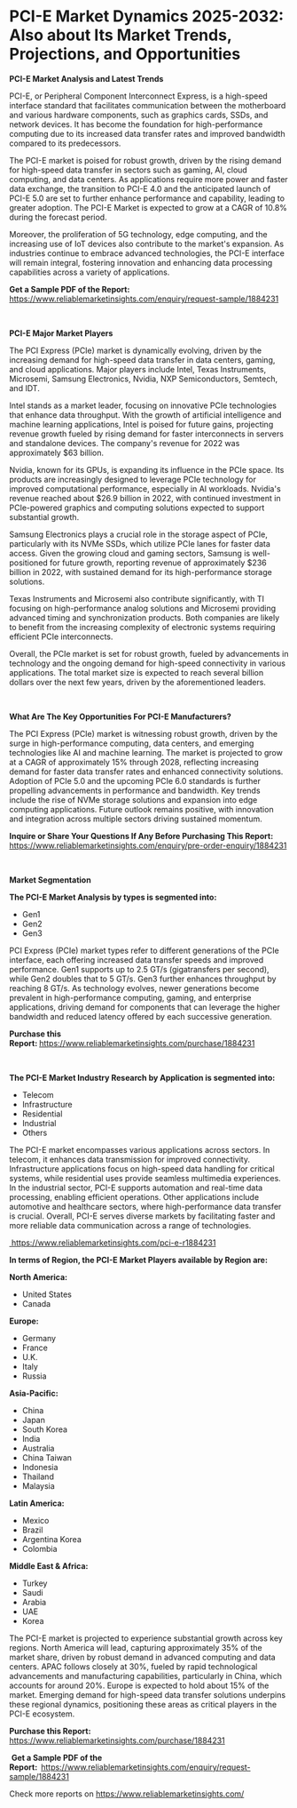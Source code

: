 <p><h1>PCI-E Market Dynamics 2025-2032: Also about Its Market Trends, Projections, and Opportunities</h1></p><p><strong>PCI-E Market Analysis and Latest Trends</strong></p>
<p><p>PCI-E, or Peripheral Component Interconnect Express, is a high-speed interface standard that facilitates communication between the motherboard and various hardware components, such as graphics cards, SSDs, and network devices. It has become the foundation for high-performance computing due to its increased data transfer rates and improved bandwidth compared to its predecessors.</p><p>The PCI-E market is poised for robust growth, driven by the rising demand for high-speed data transfer in sectors such as gaming, AI, cloud computing, and data centers. As applications require more power and faster data exchange, the transition to PCI-E 4.0 and the anticipated launch of PCI-E 5.0 are set to further enhance performance and capability, leading to greater adoption. The PCI-E Market is expected to grow at a CAGR of 10.8% during the forecast period. </p><p>Moreover, the proliferation of 5G technology, edge computing, and the increasing use of IoT devices also contribute to the market's expansion. As industries continue to embrace advanced technologies, the PCI-E interface will remain integral, fostering innovation and enhancing data processing capabilities across a variety of applications.</p></p>
<p><strong>Get a Sample PDF of the Report:&nbsp;</strong> <a href="https://www.reliablemarketinsights.com/enquiry/request-sample/1884231?utm_campaign=1512&utm_medium=2&utm_source=Github&utm_content=ia&utm_term=13012025&utm_id=pci-e">https://www.reliablemarketinsights.com/enquiry/request-sample/1884231</a></p>
<p>&nbsp;</p>
<p><strong>PCI-E Major Market Players</strong></p>
<p><p>The PCI Express (PCIe) market is dynamically evolving, driven by the increasing demand for high-speed data transfer in data centers, gaming, and cloud applications. Major players include Intel, Texas Instruments, Microsemi, Samsung Electronics, Nvidia, NXP Semiconductors, Semtech, and IDT.</p><p>Intel stands as a market leader, focusing on innovative PCIe technologies that enhance data throughput. With the growth of artificial intelligence and machine learning applications, Intel is poised for future gains, projecting revenue growth fueled by rising demand for faster interconnects in servers and standalone devices. The company's revenue for 2022 was approximately $63 billion.</p><p>Nvidia, known for its GPUs, is expanding its influence in the PCIe space. Its products are increasingly designed to leverage PCIe technology for improved computational performance, especially in AI workloads. Nvidia's revenue reached about $26.9 billion in 2022, with continued investment in PCIe-powered graphics and computing solutions expected to support substantial growth.</p><p>Samsung Electronics plays a crucial role in the storage aspect of PCIe, particularly with its NVMe SSDs, which utilize PCIe lanes for faster data access. Given the growing cloud and gaming sectors, Samsung is well-positioned for future growth, reporting revenue of approximately $236 billion in 2022, with sustained demand for its high-performance storage solutions.</p><p>Texas Instruments and Microsemi also contribute significantly, with TI focusing on high-performance analog solutions and Microsemi providing advanced timing and synchronization products. Both companies are likely to benefit from the increasing complexity of electronic systems requiring efficient PCIe interconnects.</p><p>Overall, the PCIe market is set for robust growth, fueled by advancements in technology and the ongoing demand for high-speed connectivity in various applications. The total market size is expected to reach several billion dollars over the next few years, driven by the aforementioned leaders.</p></p>
<p>&nbsp;</p>
<p><strong>What Are The Key Opportunities For PCI-E Manufacturers?</strong></p>
<p><p>The PCI Express (PCIe) market is witnessing robust growth, driven by the surge in high-performance computing, data centers, and emerging technologies like AI and machine learning. The market is projected to grow at a CAGR of approximately 15% through 2028, reflecting increasing demand for faster data transfer rates and enhanced connectivity solutions. Adoption of PCIe 5.0 and the upcoming PCIe 6.0 standards is further propelling advancements in performance and bandwidth. Key trends include the rise of NVMe storage solutions and expansion into edge computing applications. Future outlook remains positive, with innovation and integration across multiple sectors driving sustained momentum.</p></p>
<p><strong>Inquire or Share Your Questions If Any Before Purchasing This Report:</strong> <a href="https://www.reliablemarketinsights.com/enquiry/pre-order-enquiry/1884231?utm_campaign=1512&utm_medium=2&utm_source=Github&utm_content=ia&utm_term=13012025&utm_id=pci-e">https://www.reliablemarketinsights.com/enquiry/pre-order-enquiry/1884231</a></p>
<p>&nbsp;</p>
<p><strong>Market Segmentation</strong></p>
<p><strong>The PCI-E Market Analysis by types is segmented into:</strong></p>
<p><ul><li>Gen1</li><li>Gen2</li><li>Gen3</li></ul></p>
<p><p>PCI Express (PCIe) market types refer to different generations of the PCIe interface, each offering increased data transfer speeds and improved performance. Gen1 supports up to 2.5 GT/s (gigatransfers per second), while Gen2 doubles that to 5 GT/s. Gen3 further enhances throughput by reaching 8 GT/s. As technology evolves, newer generations become prevalent in high-performance computing, gaming, and enterprise applications, driving demand for components that can leverage the higher bandwidth and reduced latency offered by each successive generation.</p></p>
<p><strong>Purchase this Report:&nbsp;</strong><a href="https://www.reliablemarketinsights.com/purchase/1884231?utm_campaign=1512&utm_medium=2&utm_source=Github&utm_content=ia&utm_term=13012025&utm_id=pci-e">https://www.reliablemarketinsights.com/purchase/1884231</a></p>
<p>&nbsp;</p>
<p><strong>The PCI-E Market Industry Research by Application is segmented into:</strong></p>
<p><ul><li>Telecom</li><li>Infrastructure</li><li>Residential</li><li>Industrial</li><li>Others</li></ul></p>
<p><p>The PCI-E market encompasses various applications across sectors. In telecom, it enhances data transmission for improved connectivity. Infrastructure applications focus on high-speed data handling for critical systems, while residential uses provide seamless multimedia experiences. In the industrial sector, PCI-E supports automation and real-time data processing, enabling efficient operations. Other applications include automotive and healthcare sectors, where high-performance data transfer is crucial. Overall, PCI-E serves diverse markets by facilitating faster and more reliable data communication across a range of technologies.</p></p>
<p><a href="https://www.reliablemarketinsights.com/pci-e-r1884231?utm_campaign=1512&utm_medium=2&utm_source=Github&utm_content=ia&utm_term=13012025&utm_id=pci-e">&nbsp;https://www.reliablemarketinsights.com/pci-e-r1884231</a></p>
<p><strong>In terms of Region, the PCI-E Market Players available by Region are:</strong></p>
<p>
    <p> <strong> North America: </strong>
        <ul>
            <li>United States</li>
            <li>Canada</li>
        </ul>
        </p> 
    <p> <strong> Europe: </strong>
        <ul>
            <li>Germany</li>
            <li>France</li>
            <li>U.K.</li>
            <li>Italy</li>
            <li>Russia</li>
        </ul>
        </p> 
    <p> <strong> Asia-Pacific: </strong>
        <ul>
            <li>China</li>
            <li>Japan</li>
            <li>South Korea</li>
            <li>India</li>
            <li>Australia</li>
            <li>China Taiwan</li>
            <li>Indonesia</li>
            <li>Thailand</li>
            <li>Malaysia</li>
        </ul>
        </p> 
    <p> <strong> Latin America: </strong>
        <ul>
            <li>Mexico</li>
            <li>Brazil</li>
            <li>Argentina Korea</li>
            <li>Colombia</li>
        </ul>
        </p> 
    <p> <strong> Middle East & Africa: </strong>
        <ul>
            <li>Turkey</li>
            <li>Saudi</li>
            <li>Arabia</li>
            <li>UAE</li>
            <li>Korea</li>
        </ul>
    </p>
    </p>
<p><p>The PCI-E market is projected to experience substantial growth across key regions. North America will lead, capturing approximately 35% of the market share, driven by robust demand in advanced computing and data centers. APAC follows closely at 30%, fueled by rapid technological advancements and manufacturing capabilities, particularly in China, which accounts for around 20%. Europe is expected to hold about 15% of the market. Emerging demand for high-speed data transfer solutions underpins these regional dynamics, positioning these areas as critical players in the PCI-E ecosystem.</p></p>
<p><strong>Purchase this Report: </strong><a href="https://www.reliablemarketinsights.com/purchase/1884231?utm_campaign=1512&utm_medium=2&utm_source=Github&utm_content=ia&utm_term=13012025&utm_id=pci-e">https://www.reliablemarketinsights.com/purchase/1884231</a></p>
<p>&nbsp;<strong>Get a Sample PDF of the Report:&nbsp;&nbsp;</strong><a href="https://www.reliablemarketinsights.com/enquiry/request-sample/1884231?utm_campaign=1512&utm_medium=2&utm_source=Github&utm_content=ia&utm_term=13012025&utm_id=pci-e">https://www.reliablemarketinsights.com/enquiry/request-sample/1884231</a></p>
<p><strong></strong></p>
<p>Check more reports on <a href="https://www.reliablemarketinsights.com/?utm_campaign=1512&utm_medium=2&utm_source=Github&utm_content=ia&utm_term=13012025&utm_id=pci-e">https://www.reliablemarketinsights.com/</a></p>